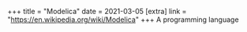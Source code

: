 +++
title = "Modelica"
date = 2021-03-05
[extra]
link = "https://en.wikipedia.org/wiki/Modelica"
+++
A programming language

